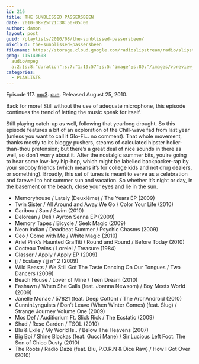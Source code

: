 ```yaml
---
id: 216
title: THE SUNBLISSED PASSERSBEEN
date: 2010-08-25T21:38:50-05:00
author: damon
layout: post
guid: /playlists/2010/08/the-sunblissed-passersbeen/
mixcloud: the-sunblissed-passersbeen
filename: https://storage.cloud.google.com/radioslipstream/radio/slipstream-117.mp3
grbg: 115140608
  audio/mpeg
  a:2:{s:8:"duration";s:7:"1:19:57";s:5:"image";s:89:"/images/vpreview_center.png";}
categories:
  - PLAYLISTS
---
```


Episode 117. [mp3](https://storage.cloud.google.com/radioslipstream/radio/slipstream-117.mp3). [cue](https://storage.cloud.google.com/radioslipstream/radio/slipstream-117.cue). Released August 25, 2010.

Back for more! Still without the use of adequate microphone, this episode continues the trend of letting the music speak for itself.

Still playing catch-up as well, following that yearlong drought. So this episode features a bit of an exploration of the Chill-wave fad from last year (unless you want to call it Glo-Fi… no comment). That whole movement, thanks mostly to its bloggy pushers, steams of calculated hipster holier-than-thou pretension; but there’s a great deal of nice sounds in there as well, so don’t worry about it. After the nostalgic summer bits, you’re going to hear some low-key hip-hop, which might be labelled backpacker-rap by your snobby friends (which means it’s for college kids and not drug dealers, or something). Broadly, this set of tunes is meant to serve as a celebration and farewell to hot summer sun and vacation. So whether it’s night or day, in the basement or the beach, close your eyes and lie in the sun.

 - Memoryhouse / Lately (Deuxième) / The Years EP (2009)  
 - Twin Sister / All Around and Away We Go / Color Your Life (2010)  
 - Caribou / Sun / Swim (2010)  
 - Delorean / Deli / Ayrton Senna EP (2009)  
 - Memory Tapes / Bicycle / Seek Magic (2009)  
 - Neon Indian / Deadbeat Summer / Psychic Chasms (2009)  
 - Ceo / Come with Me / White Magic (2010)  
 - Ariel Pink’s Haunted Graffiti / Round and Round / Before Today (2010)  
 - Cocteau Twins / Lorelei / Treasure (1984)  
 - Glasser / Apply / Apply EP (2009)  
 - jj / Ecstasy / jj n° 2 (2009)  
 - Wild Beasts / We Still Got The Taste Dancing On Our Tongues / Two Dancers (2009)  
 - Beach House / Lover of Mine / Teen Dream (2010)  
 - Fashawn / When She Calls (feat. Joanna Newsom) / Boy Meets World (2009)  
 - Janelle Monae / 57821 (feat. Deep Cotton) / The ArchAndroid (2010)  
 - CunninLynguists / Don’t Leave (When Winter Comes) (feat. Slug) / Strange Journey Volume One (2009)  
 - Mos Def / Auditiorium Ft. Slick Rick / The Ecstatic (2009)  
 - Shad / Rose Garden / TSOL (2010)  
 - Blu & Exile / My World Is.. / Below The Heavens (2007)  
 - Big Boi / Shine Blockas (feat. Gucci Mane) / Sir Lucious Left Foot: The Son of Chico Dusty (2010)  
 - The Roots / Radio Daze (feat. Blu, P.O.R.N & Dice Raw) / How I Got Over (2010)
